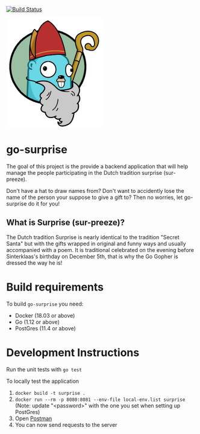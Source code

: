 [![Build Status](https://travis-ci.com/BattleBas/go-surprise.svg?branch=master)](https://travis-ci.com/BattleBas/go-surprise)

<img src="https://raw.githubusercontent.com/BattleBas/go-surprise/master/assets/surprise_logo.png" width="256">

# go-surprise
The goal of this project is the provide a backend application that will help
manage the people participating in the Dutch tradition surprise (sur-preeze).

Don't have a hat to draw names from? Don't want to accidently lose the name of the person your suppose to give a gift to? Then no worries, let go-surprise do it for you!

## What is Surprise (sur-preeze)?
The Dutch tradition Surprise is nearly identical to the tradition "Secret Santa" but with the gifts wrapped in original and funny ways and usually accompanied with a poem. It is traditional celebrated on the evening before Sinterklaas's birthday on December 5th, that is why the Go Gopher is dressed the way he is!

# Build requirements

To build `go-surprise` you need:

* Docker (18.03 or above)
* Go (1.12 or above)
* PostGres (11.4 or above)

# Development Instructions

Run the unit tests with `go test`

To locally test the application
1. `docker build -t surprise .`
2. `docker run --rm -p 8080:8081 --env-file local-env.list surprise` (Note: update "\<password\>" with the one you set when setting up PostGres)
3. Open [Postman](https://www.getpostman.com/)
4. You can now send requests to the server